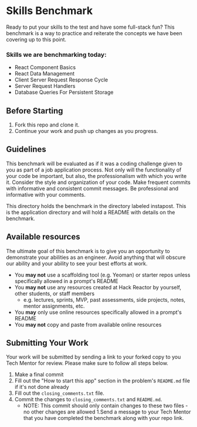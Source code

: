 # Skills Benchmark

Ready to put your skills to the test and have some full-stack fun? This benchmark is a way to practice and reiterate the concepts we have been covering up to this point.

### Skills we are benchmarking today:
- React Component Basics
- React Data Management
- Client Server Request Response Cycle
- Server Request Handlers
- Database Queries For Persistent Storage
## Before Starting

1. Fork this repo and clone it.
1. Continue your work and push up changes as you progress.

## Guidelines

This benchmark will be evaluated as if it was a coding challenge given to you as part of a job application process. Not only will the functionality of your code be important, but also, the professionalism with which you write it. Consider the style and organization of your code. Make frequent commits with informative and consistent commit messages. Be professional and informative with your comments.

This directory holds the benchmark in the directory labeled instapost. This is the application directory and will hold a README with details on the benchmark.

## Available resources

The ultimate goal of this benchmark is to give you an opportunity to demonstrate your abilities as an engineer. Avoid anything that will obscure our ability and your ability to see your best efforts at work.

* You **may not** use a scaffolding tool (e.g. Yeoman) or starter repos unless specifically allowed in a prompt's README
* You **may not** use any resources created at Hack Reactor by yourself, other students, or staff members
  * e.g. lectures, sprints, MVP, past assessments, side projects, notes, mentor assignments, etc.
* You **may** only use online resources specifically allowed in a prompt's README
* You **may not** copy and paste from available online resources

## Submitting Your Work

Your work will be submitted by sending a link to your forked copy to you Tech Mentor for review. Please make sure to follow all steps below.

1. Make a final commit
1. Fill out the "How to start this app" section in the problem's `README.md` file if it's not done already
1. Fill out the `closing_comments.txt` file.
1. Commit the changes to `closing_comments.txt` and `README.md`.
    - NOTE: This commit should only contain changes to these two files - no other changes are allowed
1.Send a message to your Tech Mentor that you have completed the benchmark along with your repo link.
